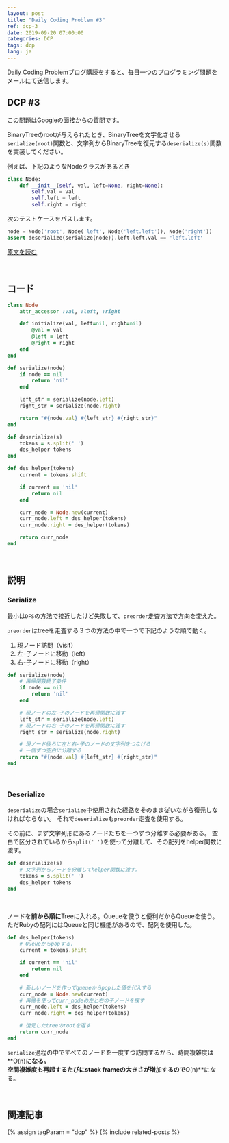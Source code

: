 ```yaml
---
layout: post
title: "Daily Coding Problem #3"
ref: dcp-3
date: 2019-09-20 07:00:00
categories: DCP
tags: dcp
lang: ja
---
```


[Daily Coding Problem](https://www.dailycodingproblem.com)ブログ購読をすると、毎日一つのプログラミング問題をメールにて送信します。


## **DCP #3** <a id="problem"></a>
この問題はGoogleの面接からの質問です。

BinaryTreeのrootが与えられたとき、BinaryTreeを文字化させる`serialize(root)`関数と、文字列からBinaryTreeを復元する`deserialize(s)`関数を実装してください。

例えば、下記のようなNodeクラスがあるとき

```python
class Node:
    def __init__(self, val, left=None, right=None):
        self.val = val
        self.left = left
        self.right = right
```
次のテストケースをパスします。

```python
node = Node('root', Node('left', Node('left.left')), Node('right'))
assert deserialize(serialize(node)).left.left.val == 'left.left'
```

[原文を読む](en-dcp-3.html#dcp3)

<br>

## **コード** <a id="code"></a>

```ruby
class Node
    attr_accessor :val, :left, :right

    def initialize(val, left=nil, right=nil)
        @val = val
        @left = left
        @right = right
    end
end

def serialize(node)
    if node == nil 
        return 'nil'
    end

    left_str = serialize(node.left)
    right_str = serialize(node.right)

    return "#{node.val} #{left_str} #{right_str}"
end

def deserialize(s)
    tokens = s.split(' ')
    des_helper tokens
end

def des_helper(tokens)
    current = tokens.shift

    if current == 'nil'
        return nil
    end

    curr_node = Node.new(current)
    curr_node.left = des_helper(tokens)
    curr_node.right = des_helper(tokens)

    return curr_node
end
```
<br>

## **説明** <a id="explain"></a>

### **Serialize** 
最小は`DFS`の方法で接近したけど失敗して、`preorder`走査方法で方向を変えた。

`preorder`はtreeを走査する３つの方法の中で一つで下記のような順で動く。
1. 現ノード訪問（visit）
2. 左-子ノードに移動（left）
3. 右-子ノードに移動（right）

```ruby
def serialize(node)
    # 再帰関数終了条件
    if node == nil 
        return 'nil'
    end

    # 現ノードの左-子のノードを再帰関数に渡す
    left_str = serialize(node.left)
    # 現ノードの右-子のノードを再帰関数に渡す
    right_str = serialize(node.right)

    # 現ノード後ろに左と右-子のノードの文字列をつなげる
    # 一個ずつ空白に分離する
    return "#{node.val} #{left_str} #{right_str}"
end
```

<br>
    
### **Deserialize**

`deserialize`の場合`serialize`中使用された経路をそのまま従いながら復元しなければならない。
それで`deserialize`も`preorder`走査を使用する。

その前に、まず文字列形にあるノードたちを一つずつ分離する必要がある。
空白で区分されているから`split(' ')`を使って分離して、その配列をhelper関数に渡す。

```ruby
def deserialize(s)
    # 文字列からノードを分離してhelper関数に渡す。
    tokens = s.split(' ')
    des_helper tokens
end
```
<br>

ノードを**前から順に**Treeに入れる。Queueを使うと便利だからQueueを使う。
ただRubyの配列にはQueueと同じ機能があるので、配列を使用した。

```ruby
def des_helper(tokens)
    # Queueからpopする.
    current = tokens.shift

    if current == 'nil'
        return nil
    end

    # 新しいノードを作ってqueueからpopした値を代入する
    curr_node = Node.new(current)
    # 再帰を使ってcurr_nodeの左と右の子ノードを探す
    curr_node.left = des_helper(tokens)
    curr_node.right = des_helper(tokens)

    # 復元したtreeのrootを返す
    return curr_node
end
```

`serialize`過程の中ですべてのノードを一度ずつ訪問するから、時間複雑度は**O(n)**になる。<br>
空間複雑度も再起するたびにstack frameの大きさが増加するので**O(n)**になる。

<br>

## **関連記事** <a id="related"></a>
{% assign tagParam = "dcp" %}
{% include related-posts %}
